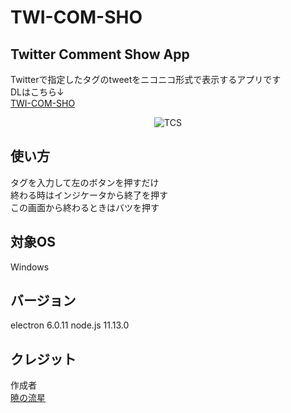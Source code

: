 # TWI-COM-SHO
## Twitter Comment Show App
Twitterで指定したタグのtweetをニコニコ形式で表示するアプリです  
DLはこちら↓  
[TWI-COM-SHO](https://1drv.ms/u/s!Ajywm4CyIzoTui1XTKMQn4yYW77K?e=6mngLX)
<div align="center">
<img src="https://akatsuki1910.github.io/TWI-COM-SHO/tcs.png" title="TCS">
</div>

## 使い方
タグを入力して左のボタンを押すだけ  
終わる時はインジケータから終了を押す  
この画面から終わるときはバツを押す

## 対象OS
Windows

## バージョン
electron 6.0.11
node.js 11.13.0

## クレジット
作成者  
[暁の流星](https://twitter.com/nomber1910)